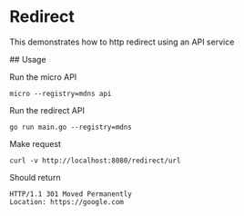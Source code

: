 # Redirect

This demonstrates how to http redirect using an API service

## Usage

Run the micro API

```
micro --registry=mdns api
```

Run the redirect API

```
go run main.go --registry=mdns
```

Make request
```
curl -v http://localhost:8080/redirect/url
```

Should return

```
HTTP/1.1 301 Moved Permanently
Location: https://google.com
```
